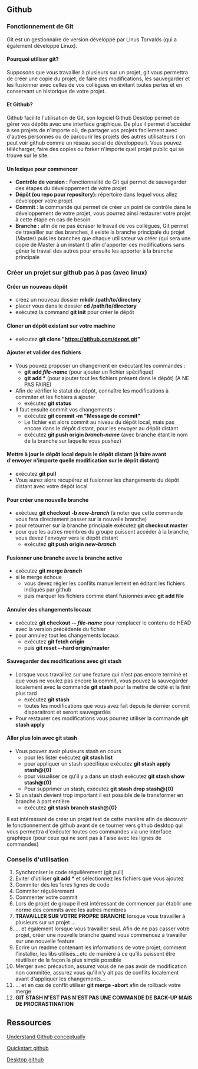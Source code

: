 ## Github

### Fonctionnement de Git
Git est un gestionnaire de version développé par Linus Torvalds (qui a également développé Linux).

#### Pourquoi utiliser git?
Supposons que vous travailler à plusieurs sur un projet, git vous permettra de créer une copie du projet, de faire des modifications, les sauvegarder et les fusionner avec celles de vos collègues en évitant toutes pertes et en conservant un historique de votre projet.

#### Et Github?
Github facilite l'utilisation de Git, son logiciel Github Desktop permet de gérer vos dépôts avec une interface graphique.
De plus il permet d'accéder à ses projets de n'importe où, de partager vos projets facilement avec d'autres personnes ou de parcourir les projets des autres utilisateurs ( on peut voir github comme un réseau social de développeur).
Vous pouvez télécharger, faire des copies ou forker n'importe quel projet public qui se trouve sur le site.

#### Un lexique pour commencer
  - **Contrôle de version :** Fonctionnalité de Git qui permet de sauvegarder des étapes du développement de votre projet
  - **Dépôt (ou repo pour repository):** répertoire dans lequel vous allez développer votre projet
  - **Commit :** la commande qui permet de créer un point de contrôle dans le développement de votre projet, vous pourrez ainsi restaurer votre projet à cette étape en cas de besoin.
  - **Branche :** afin de ne pas écraser le travail de vos collègues, Git permet de travailler sur des branches, il existe la branche principale du projet (Master) puis les branches que chaque utilisateur va créer (qui sera une copie de Master à un instant t) afin d'apporter ces modifications sans gêner le travail des autres pour ensuite les apporter à la branche principale 


### Créer un projet sur github pas à pas (avec linux)
#### Créer un nouveau dépôt
  - créez un nouveau dossier **mkdir /path/to/directory**
  - placer vous dans le dossier **cd /path/to/directory**
  - exécutez la command **git init** pour créer le dépôt


#### Cloner un dépôt existant sur votre machine
  - exécutez **git clone "https://github.com/depot.git"**


#### Ajouter et valider des fichiers
  - Vous pouvez proposer un changement en exécutant les commandes :
    - **git add _file-name_** (pour ajouter un fichier spécifique)
    - **git add \*** (pour ajouter tout les fichiers présent dans le dépôt) (A NE PAS FAIRE)
  - Afin de vérifier le statut du dépôt, connaître les modifications à commiter et les fichiers à ajouter
    - exécutez **git status**
  - Il faut ensuite commit vos changements :
    - exécutez **git commit -m "Message de commit"**
    - Le fichier est alors commit au niveau du dépôt local, mais pas encore dans le dépôt distant, pour les envoyer au dépôt distant
    - exécutez **git push origin _branch-name_** (avec branche étant le nom de la branche sur laquelle vous pushez)
 
 
#### Mettre à jour le dépôt local depuis le dépôt distant **(à faire avant d'envoyer n'importe quelle modification sur le dépôt distant)**
  - exécutez **git pull**
  - Vous aurez alors récupérez et fusionner les changements du dépôt distant avec votre dépôt local


#### Pour créer une nouvelle branche
  - exéctuez **git checkout -b _new-branch_** (à noter que cette commande vous fera directement passer sur la nouvelle branche)
  - pour retourner sur la branche principale exécutez **git checkout master**
  - pour que les autres membres du groupe puissent accéder à la branche, vous devez l'envoyer vers le dépôt distant
    - exécutez **git push origin _new-branch_**


#### Fusionner une branche avec la branche active
  - exécutez **git merge _branch_** 
  - si le merge échoue 
    - vous devez régler les conflits manuellement en éditant les fichiers indiqués par github
    - puis marquer les fichiers comme étant fusionnés avec **git add file**
   
   
#### Annuler des changements locaux
  - exécutez **git checkout -- _file-name_** pour remplacer le contenu de HEAD avec la version précédente du fichier
  - pour annulez tout les changements locaux
    - exécutez **git fetch origin**
    - puis **git reset --hard origin/master**

#### Sauvegarder des modifications avec git stash
  - Lorsque vous travaillez sur une feature qui n'est pas encore terminé et que vous ne voulez pas encore la commit, vous pouvez la sauvegarder localement avec la commande **git stash** pour la mettre de côté et la finir plus tard
    - exécutez **git stash** 
    - toutes les modifications que vous avez fait depuis le dernier commit disparaitront et seront sauvegardés
  - Pour restaurer ces modifications vous pourrez utiliser la commande **git stash apply**
 
    
#### Aller plus loin avec git stash
  - Vous pouvez avoir plusieurs stash en cours
    - pour les lister exécutez **git stash list**
    - pour appliquer un stash spécifique exécutez **git stash apply stash@{0}**
    - pour visualiser ce qu'il y a dans un stash exécutez **git stash show stash@{0}**
    - Pour supprimer un stash, exécutez **git stash drop stash@{0}**
  - Si un stash devient trop important il est possible de le transformer en branche à part entière 
    - exécutez **git stash branch stash@{0}**
    


Il est intéressant de créer un projet test de cette manière afin de découvrir le fonctionnement de github avant de se tourner vers github desktop qui vous permettra d'exécuter toutes ces commandes via une interface graphique (pour ceux qui ne sont pas à l'aise avec les lignes de commandes)

### Conseils d'utilisation

1.  Synchroniser le code régulièrement (git pull)
1.  Eviter d'utiliser **git add \*** et sélectionnez les fichiers que vous ajoutez
1.  Commiter dès les 1eres lignes de code
1.  Commiter régulièrement
1.  Commenter votre commit
1.  Lors de projet de groupe il est intéressant de commencer par établir une norme des commits avec les autres membres
1.  **TRAVAILLER SUR VOTRE PROPRE BRANCHE** lorsque vous travailler à plusieurs sur un projet ...
1.  ... et également lorsque vous travailler seul. Afin de ne pas casser votre projet, créer une nouvelle branche quand vous commencez à travailler sur une nouvelle feature
1.  Ecrire un readme contenant les informations de votre projet, comment l'installer, les libs utilisés...etc de manière à ce qu'ils puissent être réutiliser de la façon la plus simple possible
1.  Merger avec précaution, assurez vous de ne pas avoir de modification non commitée, assurez vous qu'il n'y ait pas de conflits localement avant d'appliquer les changements...
1.  ... et en cas de conflit utiliser **git merge -abort** afin de rollback votre merge
1.  **GIT STASH N'EST PAS N'EST PAS UNE COMMANDE DE BACK-UP MAIS DE PROCRASTINATION**


## Ressources

[Understand Github conceptually](https://www.sbf5.com/~cduan/technical/git/)

[Quickstart github](https://help.github.com/en/github/getting-started-with-github/quickstart)

[Desktop github](https://desktop.github.com/)

